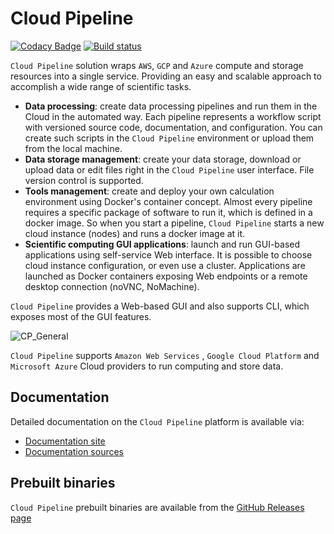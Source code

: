 # Cloud Pipeline

[![Codacy Badge](https://api.codacy.com/project/badge/Grade/2d8f9c0c32814e6ca6669226c565c6e0)](https://app.codacy.com/app/sidoruka/cloud-pipeline?utm_source=github.com&utm_medium=referral&utm_content=epam/cloud-pipeline&utm_campaign=Badge_Grade_Dashboard)
[![Build status](https://ci.appveyor.com/api/projects/status/m381mqegmsmd28d8/branch/develop?svg=true)](https://ci.appveyor.com/project/epam/cloud-pipeline/branch/develop)

`Cloud Pipeline` solution wraps `AWS`, `GCP` and `Azure` compute and storage resources into a single service. Providing an easy and scalable approach to accomplish a wide range of scientific tasks.

- **Data processing**: create data processing pipelines and run them in the Cloud in the automated way. Each pipeline represents a workflow script with versioned source code, documentation, and configuration. You can create such scripts in the `Cloud Pipeline` environment or upload them from the local machine.
- **Data storage management**: create your data storage, download or upload data or edit files right in the `Cloud Pipeline` user interface. File version control is supported.
- **Tools management**: create and deploy your own calculation environment using Docker's container concept. Almost every pipeline requires a specific package of software to run it, which is defined in a docker image. So when you start a pipeline, `Cloud Pipeline` starts a new cloud instance (nodes) and runs a docker image at it.
- **Scientific computing GUI applications**: launch and run GUI-based applications using self-service Web interface. It is possible to choose cloud instance configuration, or even use a cluster. Applications are launched as Docker containers exposing Web endpoints or a remote desktop connection (noVNC, NoMachine).

`Cloud Pipeline` provides a Web-based GUI and also supports CLI, which exposes most of the GUI features.

![CP_General](docs/md/attachments/cloud-pipeline-gui.png)

`Cloud Pipeline` supports `Amazon Web Services` , `Google Cloud Platform` and `Microsoft Azure` Cloud providers to run computing and store data.

## Documentation

Detailed documentation on the `Cloud Pipeline` platform is available via:
* [Documentation site](https://epam.github.io/cloud-pipeline/)
* [Documentation sources](docs/README.md)

## Prebuilt binaries

`Cloud Pipeline` prebuilt binaries are available from the [GitHub Releases page](https://github.com/epam/cloud-pipeline/releases)
